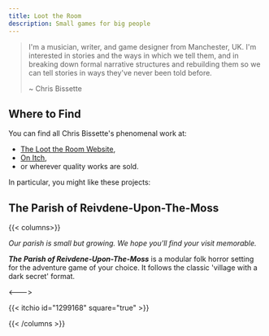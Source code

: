 ```yaml
---
title: Loot the Room
description: Small games for big people
---
```


<!-- vale off -->

> I'm a musician, writer, and game designer from Manchester, UK. I'm interested in stories and the ways in which we tell them, and in breaking down formal narrative structures and rebuilding them so we can tell stories in ways they've never been told before.
>
> ~ Chris Bissette

## Where to Find

You can find all Chris Bissette's phenomenal work at:

- [The Loot the Room Website](https://loottheroom.uk),
- [On Itch](https://loottheroom.itch.io),
- or wherever quality works are sold.

In particular, you might like these projects:

## The Parish of Reivdene-Upon-The-Moss

{{< columns>}}

_Our parish is small but growing. We hope you'll find your visit memorable._

**_The Parish of Reivdene-Upon-The-Moss_** is a modular folk horror setting for the adventure game of your choice. It follows the classic 'village with a dark secret' format.

<--->

{{< itchio id="1299168" square="true" >}}

{{< /columns >}}
